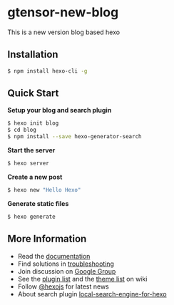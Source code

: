 # gtensor-new-blog
This is a new version blog based hexo

## Installation

``` bash
$ npm install hexo-cli -g
```

## Quick Start

**Setup your blog and search plugin**

``` bash
$ hexo init blog
$ cd blog
$ npm install --save hexo-generator-search

```

**Start the server**

``` bash
$ hexo server
```

**Create a new post**

``` bash
$ hexo new "Hello Hexo"
```

**Generate static files**

``` bash
$ hexo generate
```

## More Information

- Read the [documentation](https://hexo.io/)
- Find solutions in [troubleshooting](https://hexo.io/docs/troubleshooting.html)
- Join discussion on [Google Group](https://groups.google.com/group/hexo)
- See the [plugin list](https://hexo.io/plugins/) and the [theme list](https://hexo.io/themes/) on wiki
- Follow [@hexojs](https://twitter.com/hexojs) for latest news
- About search plugin [local-search-engine-for-hexo](http://hahack.com/codes/local-search-engine-for-hexo/)
